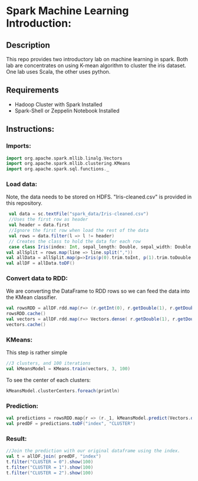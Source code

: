 # Spark Machine Learning Introduction:
## Description
This repo provides two introductory lab on machine learning in spark. Both lab are concentrates on using K-mean algorithm to cluster the iris dataset. One lab uses Scala, the other uses python.
## Requirements
- Hadoop Cluster with Spark Installed
- Spark-Shell or Zeppelin Notebook Installed
## Instructions:
### Imports:
```scala
import org.apache.spark.mllib.linalg.Vectors
import org.apache.spark.mllib.clustering.KMeans
import org.apache.spark.sql.functions._
```
### Load data:
Note, the data needs to be stored on HDFS. "Iris-cleaned.csv" is provided in this repository.
```scala
 val data = sc.textFile("spark_data/Iris-cleaned.csv")
 //Uses the first row as header
 val header = data.first
 //Ignore the first row when load the rest of the data
 val rows = data.filter(l => l != header)
 // Creates the class to hold the data for each row
 case class Iris(index: Int, sepal_length: Double, sepal_width: Double, petal_length: Double, petal_width: Double, species: String)
val allSplit = rows.map(line => line.split(","))
val allData = allSplit.map(p=>Iris(p(0).trim.toInt, p(1).trim.toDouble, p(2).trim.toDouble, p(3).trim.toDouble, p(3).trim.toDouble, p(5).toString))
val allDF = allData.toDF()
```
### Convert data to RDD:
We are converting the DataFrame to RDD rows so we can feed the data into the KMean classifier.
```scala
val rowsRDD = allDF.rdd.map(r=> (r.getInt(0), r.getDouble(1), r.getDouble(2), r.getDouble(3), r.getDouble(4), r.getString(5)))
rowsRDD.cache()
val vectors = allDF.rdd.map(r=> Vectors.dense( r.getDouble(1), r.getDouble(2), r.getDouble(3), r.getDouble(4)))
vectors.cache()
```
### KMeans:
This step is rather simple
```scala
//3 clusters, and 100 iterations
val kMeansModel = KMeans.train(vectors, 3, 100)
```
To see the center of each clusters:
```scala
kMeansModel.clusterCenters.foreach(println)
```
### Prediction:
```scala
val predictions = rowsRDD.map{r => (r._1, kMeansModel.predict(Vectors.dense(r._2, r._3, r._4, r._5) ))}
val predDF = predictions.toDF("index", "CLUSTER")
```
### Result:
```scala
//Join the prediction with our original dataframe using the index.
val t = allDF.join( predDF, "index")
t.filter("CLUSTER = 0").show(100)
t.filter("CLUSTER = 1").show(100)
t.filter("CLUSTER = 2").show(100)
```
